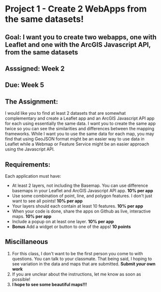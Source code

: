 # Project 1 - Create 2 WebApps from the same datasets!

## Goal: I want you to create two webapps, one with Leaflet and one with the ArcGIS Javascript API, from the same datasets
## Asssigned: Week 2
## Due: Week 5

## The Assignment: 
I would like you to find at least 2 datasets that are somewhat complementary and create a Leaflet app and an ArcGIS Javascript API app for each using essentially the same data.  I want you to create the same app twice so you can see the similarities and differences between the mapping frameworks. While I want you to use the same data for each map, you may find that using GeoJSON format might be an easier way to use data in Leaflet while a Webmap or Feature Service might be an easier approach using the Javascript API.

## Requirements:
Each application must have:
- At least 2 layers, not including the Basemap. You can use difference basemaps in your Leaflet and ArcGIS Javascript API app. **10% per app**
- Use some combination of point, line, and polygon features. I don't just want to see all points! **10% per app**
- Your layers should each contain at least 10 features. **10% per app**
- When your code is done, share the apps on Github as live, interactive maps. **10% per app**
- Include a popup on at least one layer. **10% per app**
- **Bonus** Add a widget or button to one of the apps! **10 points**

## Miscillaneous
1. For this class, I don't want to be the first person you come to with questions. You can talk to your classmate. That being said, I hoping to see variation in the data and maps that are submitted. **Submit *your* own work**
2. If you are unclear about the instructions, let me know as soon as possible!
3. **I hope to see some beautiful maps!!!**

